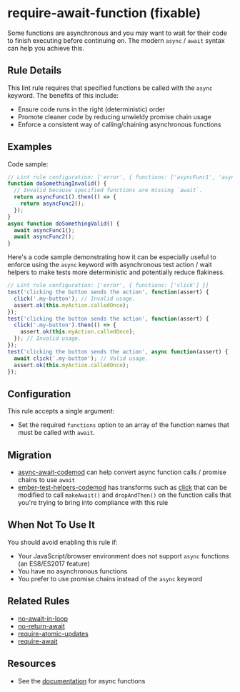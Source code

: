 # require-await-function (fixable)

Some functions are asynchronous and you may want to wait for their code to finish executing before continuing on. The modern `async` / `await` syntax can help you achieve this.

## Rule Details

This lint rule requires that specified functions be called with the `async` keyword. The benefits of this include:

* Ensure code runs in the right (deterministic) order
* Promote cleaner code by reducing unwieldy promise chain usage
* Enforce a consistent way of calling/chaining asynchronous functions

## Examples

Code sample:

```js
// Lint rule configuration: ['error', { functions: ['asyncFunc1', 'asyncFunc2'] }]
function doSomethingInvalid() {
  // Invalid because specified functions are missing `await`.
  return asyncFunc1().then(() => {
    return asyncFunc2();
  });
}
async function doSomethingValid() {
  await asyncFunc1();
  await asyncFunc2();
}
```

Here's a code sample demonstrating how it can be especially useful to enforce using the `async` keyword with asynchronous test action / wait helpers to make tests more deterministic and potentially reduce flakiness.

```js
// Lint rule configuration: ['error', { functions: ['click'] }]
test('clicking the button sends the action', function(assert) {
  click('.my-button'); // Invalid usage.
  assert.ok(this.myAction.calledOnce);
});
test('clicking the button sends the action', function(assert) {
  click('.my-button').then(() => {
    assert.ok(this.myAction.calledOnce);
  }); // Invalid usage.
});
test('clicking the button sends the action', async function(assert) {
  await click('.my-button'); // Valid usage.
  assert.ok(this.myAction.calledOnce);
});
```

## Configuration

This rule accepts a single argument:

* Set the required `functions` option to an array of the function names that must be called with `await`.

## Migration

* [async-await-codemod](https://github.com/sgilroy/async-await-codemod) can help convert async function calls / promise chains to use `await`
* [ember-test-helpers-codemod](https://github.com/simonihmig/ember-test-helpers-codemod) has transforms such as [click](https://github.com/simonihmig/ember-test-helpers-codemod/blob/master/transforms/acceptance/transforms/click.js) that can be modified to call `makeAwait()` and `dropAndThen()` on the function calls that you're trying to bring into compliance with this rule

## When Not To Use It

You should avoid enabling this rule if:

* Your JavaScript/browser environment does not support `async` functions (an ES8/ES2017 feature)
* You have no asynchronous functions
* You prefer to use promise chains instead of the `async` keyword

## Related Rules

* [no-await-in-loop](https://eslint.org/docs/rules/no-await-in-loop.md)
* [no-return-await](https://eslint.org/docs/rules/no-return-await.md)
* [require-atomic-updates](https://eslint.org/docs/rules/require-atomic-updates.md)
* [require-await](https://eslint.org/docs/rules/require-await.md)

## Resources

* See the [documentation](https://developer.mozilla.org/en-US/docs/Web/JavaScript/Reference/Statements/async_function) for async functions
